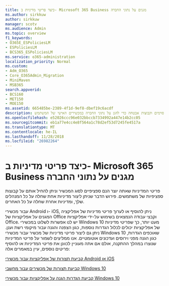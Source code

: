 ```yaml
---
title: כיצד פריטי מדיניות ב- Microsoft 365 Business מגנים על נתוני החברה
ms.author: sirkkuw
author: sirkkuw
manager: scotv
ms.audience: Admin
ms.topic: overview
f1_keywords:
- O365E_ESPoliciesLM
- ESPoliciesLM
- BCS365_ESPoliciesLM
ms.service: o365-administration
localization_priority: Normal
ms.custom:
- Adm_O365
- Core_O365Admin_Migration
- MiniMaven
- MSB365
search.appverid:
- BCS160
- MET150
- MOE150
ms.assetid: 665485be-2389-4f1d-9ef8-dbef19c6acdf
description: למד אודות מדיניות המיועדים התקנים מסוימים וקבוצות אבטחה כדי להגן על נתוני החברה במכשירים האישי של המשתמש.
ms.openlocfilehash: e52026ccc96e032bbccb7334992a447e14b2cc05
ms.sourcegitcommit: eb1a77e4cc4e8f564a1c78d2ef53d7245fe4517a
ms.translationtype: MT
ms.contentlocale: he-IL
ms.lasthandoff: 11/28/2018
ms.locfileid: "26982264"
---
```

# <a name="how-policies-in-microsoft-365-business-protect-company-data"></a>כיצד פריטי מדיניות ב- Microsoft 365 Business מגנים על נתוני החברה

פריטי המדיניות שאתה יוצר הנם ספציפיים לסוג המכשיר וניתן להחיל אותם על קבוצות ספציפיות של משתמשים. פירוש הדבר שניתן ליצור מדיניות אחת שחלה על כל המנהלים שלך, ומדיניות אחרת שחלה על כל האחרים.
  
עבור מכשירי Android ו- iOS, ניתן להוסיף או לערוך פריטי מדיניות של אפליקציה המגנים על אפליקציות של Office וקבצי עבודה הנמצאים בשימוש על-ידי אפליקציות Office. יש לנו אפשרות לשלוט במכשירי Windows 10 מעט יותר, כך שפריטי מדיניות של אפליקציות יכולים לכלול הגדרות נוספות, כגון הצפנה והגנה עבור מיקומי רשת וענן. ניתן גם ליצור פריטי מדיניות של מכשיר עבור מכשירי Windows 10 שאוכפים הגדרות, כגון הגנה מפני וירוסים ועדכונים אוטומטיים. אנו ממליצים לשמור על פריטי המדיניות שנוצרו במהלך ההתקנה, אולם אם אתה מעוניין לכוונן את פריטי המדיניות או להוסיף פריטים נוספים, עיין במאמרים אלה:
  
[קביעת תצורות של אפליקציות עבור מכשירי Android או iOS](app-protection-settings-for-android-and-ios.md)
  
[קביעת תצורות של מכשירים עבור מחשבי Windows 10](protection-settings-for-windows-10-pcs.md)
  
[קביעת הגדרות הגנה על אפליקציות עבור מכשירי Windows 10](protection-settings-for-windows-10-devices.md)
  

